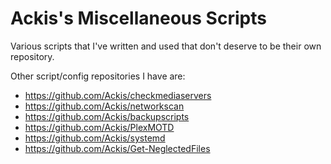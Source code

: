 # Ackis's Miscellaneous Scripts
Various scripts that I've written and used that don't deserve to be their own repository.

Other script/config repositories I have are:

* https://github.com/Ackis/checkmediaservers
* https://github.com/Ackis/networkscan
* https://github.com/Ackis/backupscripts
* https://github.com/Ackis/PlexMOTD
* https://github.com/Ackis/systemd
* https://github.com/Ackis/Get-NeglectedFiles
